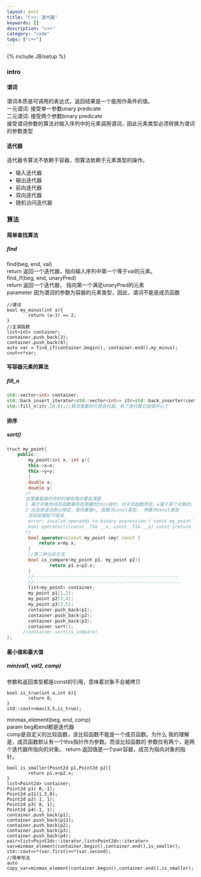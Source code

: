 ```yaml
---
layout: post
title: "C++: 迭代器"
keywords: []
description: "c++"
category: "code"
tags: ["c++"]
---
```

{% include JB/setup %}


### intro

#### 谓词
谓词本质是可调用的表达式，返回结果是一个能用作条件的值。<br />
一元谓词: 接受单一参数unary predicate<br />
二元谓词: 接受两个参数binary predicate<br />
接受谓词参数的算法对输入序列中的元素调用谓词，因此元素类型必须转换为谓词的参数类型

#### 迭代器
迭代器令算法不依赖于容器，但算法依赖于元素类型的操作。
* 输入迭代器
* 输出迭代器
* 前向迭代器
* 双向迭代器
* 随机访问迭代器

### 算法
#### 简单查找算法

##### find
find(beg, end, val)<br />
return 返回一个迭代器，指向输入序列中第一个等于val的元素。<br />
find_if(beg, end, unaryPred)<br />
return 返回一个迭代器， 指向第一个满足unaryPred的元素 <br />
parameter 因为谓词的参数为容器的元素类型，因此，谓词不能是成员函数

```cpp,monokai
//谓词
bool my_minus(int a){
	    return (a-1) == 2;
}
//主调函数
list<int> container;
container.push_back(3);
container.push_back(8);
auto var = find_if(container.begin(), container.end(),my_minus);
cout<<*var;
```

#### 写容器元素的算法

##### fill_n

```cpp
std::vector<int> container;
std::back_insert_iterator<std::vector<int>> itr=std::back_inserter(container);
std::fill_n(itr,10,0);//算法需要的只是迭代器，有了迭代器它就很开心了
```

#### 排序
##### sort()

```cpp
truct my_point{
	public:
	    my_point(int x, int y){
        this->x=x;
        this->y=y;
	    }
	    double x;
	    double y;
	   /*
	   这里重载操作符的时候有两点要说清楚
	   1 属于对象的成员函数都存在隐藏的this指针，对于该函数而言，x属于某个对象的。
	   2 应该是语法默认规定，类内重载<, 函数为const类型， 参数为const类型
	    否则会报如下错误
	    error: invalid operands to binary expression ('const my_point' and 'const my_point')
	    bool operator()(const _T1& __x, const _T1& __y) const {return __x < __y;}
	   */
	    bool operator<(const my_point &my) const {
            return x<my.x;
	    }
		//第二种比较方法
		bool is_compare(my_point p1, my_point p2){
			    return p1.x<p2.x;
		}
		//------------------------------------------------------
		//-------------------------------------------------------
		list<my_point> container;
		my_point p1(1,2);
		my_point p2(3,4);
		my_point p3(2,5);
		container.push_back(p1);
		container.push_back(p2);
		container.push_back(p3);
		container.sort();
      //container.sort(is_compare)
};
```
#### 最小值和最大值  
##### min(val1, val2, comp)  
参数和返回类型都是const的引用，意味着对象不会被拷贝

```
bool is_true(int a,int b){
	    return 0;
}
std::cout<<max(3,5,is_true);
```

minmax_element(beg, end, comp)<br />
param beg和end都是迭代器<br />
      comp是自定义的比较函数，该比较函数不能是一个成员函数。为什么
	  我的理解是，成员函数默认有一个this指针作为参数。而该比较函数的
	  参数仅有两个，是两个迭代器所指向的对象。
return 返回值是一个pair容器，成员为指向对象的指针。

```
bool is_smaller(Point2d p1,Point2d p2){
	    return p1.x<p2.x;
}
list<Point2d> container;
Point2d p1( 0,-1);
Point2d p11(1.5,0);
Point2d p2( 1, 1);
Point2d p3( 0, 1);
Point2d p4(-1, 1);
container.push_back(p1);
container.push_back(p11);
container.push_back(p2);
container.push_back(p3);
container.push_back(p4);
pair<list<Point2d>::iterator,list<Point2d>::iterator> var=minmax_element(container.begin(),container.end(),is_smaller);
std::cout<<*(var.first)<<*(var.second);    
//简单写法
auto copy_var=minmax_element(container.begin(),container.end(),is_smaller);
```
